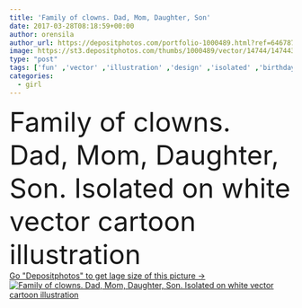 ```yaml
---
title: 'Family of clowns. Dad, Mom, Daughter, Son'
date: 2017-03-28T08:18:59+00:00
author: orensila
author_url: https://depositphotos.com/portfolio-1000489.html?ref=64678756
image: https://st3.depositphotos.com/thumbs/1000489/vector/14744/147443599/api_thumb_450.jpg?forcejpeg=true
type: "post"
tags: ['fun' ,'vector' ,'illustration' ,'design' ,'isolated' ,'birthday' ,'event' ,'greeting' ,'girl' ,'female' ,'smiling' ,'joy' ,'cheerful' ,'smile' ,'head' ,'child' ,'family' ,'face' ,'man' ,'cartoon' ,'expression' ,'hat' ,'bell' ,'festival' ,'woman' ,'cap' ,'bizarre' ,'humor' ,'son' ,'daughter' ,'costume' ,'mom' ,'dad' ,'carnival' ,'masquerade' ,'joker' ,'actor' ,'fool' ,'clown' ,'harlequin' ,'jester' ,'buffoon' ,'foolscap' ,'tomfool' ]
categories: 
  - girl
---
```

<div aling="center">
            <font size="60"> Family of clowns. Dad, Mom, Daughter, Son. Isolated on white vector cartoon illustration</font>   
</div>
<div>
    <a href='https://st3.depositphotos.com/thumbs/1000489/vector/14744/147443599/api_thumb_450.jpg?forcejpeg=true?ref=64678756' target=_blank > Go "Depositphotos" to get lage size of this picture ->
        <img href='https://st3.depositphotos.com/thumbs/1000489/vector/14744/147443599/api_thumb_450.jpg?forcejpeg=true?ref=64678756' src='https://st3.depositphotos.com/1000489/14744/v/950/depositphotos_147443599-stock-illustration-family-of-clowns-dad-mom.jpg?forcejpeg=true' alt='Family of clowns. Dad, Mom, Daughter, Son. Isolated on white vector cartoon illustration' >
    </a>
</div>
